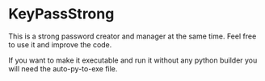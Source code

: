 # KeyPassStrong
This is a strong password creator and manager at the same time. Feel free to use it and improve the code.

If you want to make it executable and run it without any python builder you will need the auto-py-to-exe file.
